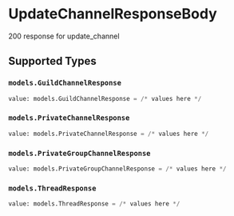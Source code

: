 # UpdateChannelResponseBody

200 response for update_channel


## Supported Types

### `models.GuildChannelResponse`

```python
value: models.GuildChannelResponse = /* values here */
```

### `models.PrivateChannelResponse`

```python
value: models.PrivateChannelResponse = /* values here */
```

### `models.PrivateGroupChannelResponse`

```python
value: models.PrivateGroupChannelResponse = /* values here */
```

### `models.ThreadResponse`

```python
value: models.ThreadResponse = /* values here */
```

